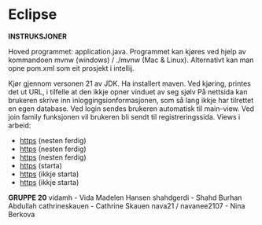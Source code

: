 # Eclipse

**INSTRUKSJONER**

Hoved programmet: application.java. Programmet kan kjøres ved hjelp av kommandoen mvnw (windows) / ./mvnw (Mac & Linux). Alternativt kan man opne pom.xml som eit prosjekt i intellij.

Kjør gjennom versonen 21 av JDK. Ha installert maven. 
Ved kjøring, printes det ut URL, i tilfelle at den ikkje opner vinduet av seg sjølv
På nettsida kan brukeren skrive inn inloggingsionformasjonen, som så lang ikkje har tilrettet en egen database. Ved login sendes brukeren automatisk til main-view. Ved join family funksjonen vil brukeren bli sendt til registreringssida.
Views i arbeid:
- [https](http://localhost:60401) (nesten ferdig)
- [https](http://localhost:60401/main-view) (nesten ferdig)
- [https](http://localhost:60401/register-view) (nesten ferdig)
- [https](http://localhost:60401/devices-view) (starta)
- [https](http://localhost:60401/luna-view) (ikkje starta)
- [https](http://localhost:60401/user-view) (ikkje starta)

**GRUPPE 20**
vidamh - Vida Madelen Hansen
shahdgerdi - Shahd Burhan Abdullah
cathrineskauen - Cathrine Skauen 
nava21 / navanee2107 - Nina Berkova

